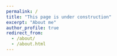 ```yaml
---
permalink: /
title: "This page is under construction"
excerpt: "About me"
author_profile: true
redirect_from:
  - /about/
  - /about.html
---
```

